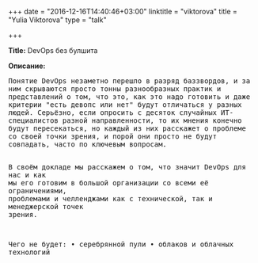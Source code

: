 +++
date = "2016-12-16T14:40:46+03:00"
linktitle = "viktorova"
title = "Yulia Viktorova"
type = "talk"

+++

<div class="span-15  ">
  <div class="span-15  last ">
  <p><strong>Title:</strong>
DevOps без булшита
</p>

<p><strong>Описание:</strong></p>

<p><pre style='white-space: pre-wrap;       /* Since CSS 2.1 */
    white-space: -moz-pre-wrap;  /* Mozilla, since 1999 */
    white-space: -pre-wrap;      /* Opera 4-6 */
    white-space: -o-pre-wrap;    /* Opera 7 */
    word-wrap: break-word;     '>
Понятие DevOps незаметно перешло в разряд баззвордов, и за ним скрываются просто тонны разнообразных практик и представлений о том, что это, как это надо готовить и даже критерии "есть девопс или нет" будут отличаться у разных людей. Серьёзно, если опросить с десяток случайных ИТ-специалистов разной направленности, то их мнения конечно будут пересекаться, но каждый из них расскажет о проблеме со своей точки зрения, и порой они просто не будут совпадать, часто по ключевым вопросам.

В своём докладе мы расскажем о том, что значит DevOps для нас и как мы его готовим в большой организации со всеми её ограничениями, проблемами и челленджами как с технической, так и менеджерской точек зрения. 

Чего не будет:
•	серебрянной пули
•	облаков и облачных технологий


</pre>
</p>
  </div>
</div>

